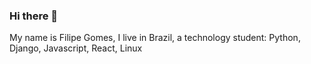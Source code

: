 ### Hi there 👋

My name is Filipe Gomes, I live in Brazil, a technology student:
Python, Django, Javascript, React, Linux
